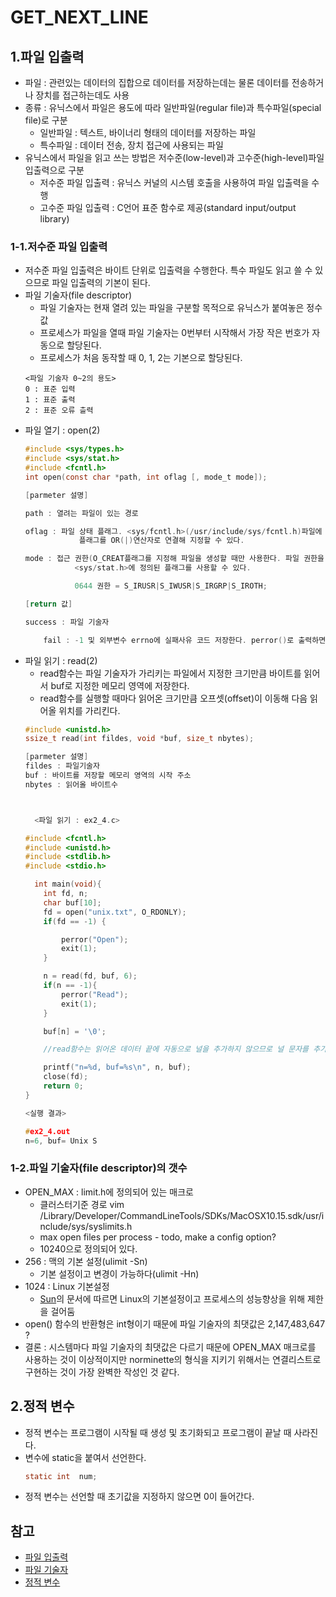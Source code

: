 # GET_NEXT_LINE
   
## 1.파일 입출력
+ 파일 : 관련있는 데이터의 집합으로 데이터를 저장하는데는 물론 데이터를 전송하거나 장치를 접근하는데도 사용
+ 종류 : 유닉스에서 파일은 용도에 따라 일반파일(regular file)과 특수파일(special file)로 구분
	+ 일반파일 : 텍스트, 바이너리 형태의 데이터를 저장하는 파일
	+ 특수파일 : 데이터 전송, 장치 접근에 사용되는 파일
+ 유닉스에서 파일을 읽고 쓰는 방법은 저수준(low-level)과 고수준(high-level)파일 입출력으로 구분
	+ 저수준 파일 입출력 : 유닉스 커널의 시스템 호출을 사용하여 파일 입출력을 수행 
	+ 고수준 파일 입출력 : C언어 표준 함수로 제공(standard input/output library)
   
### 1-1.저수준 파일 입출력
+ 저수준 파일 입출력은 바이트 단위로 입출력을 수행한다. 특수 파일도 읽고 쓸 수 있으므로 파일 입출력의 기본이 된다.
+ 파일 기술자(file descriptor)
	+ 파일 기술자는 현재 열려 있는 파일을 구분할 목적으로 유닉스가 붙여놓은 정수값
	+ 프로세스가 파일을 열때 파일 기술자는 0번부터 시작해서 가장 작은 번호가 자동으로 할당된다.
	+ 프로세스가 처음 동작할 때 0, 1, 2는 기본으로 할당된다.
	```
	<파일 기술자 0~2의 용도>
	0 : 표준 입력
	1 : 표준 출력
	2 : 표준 오류 츨력
	```
+ 파일 열기 : open(2)
	```c
	#include <sys/types.h>
    #include <sys/stat.h>
    #include <fcntl.h>
    int open(const char *path, int oflag [, mode_t mode]);

    [parmeter 설명]

    path : 열려는 파일이 있는 경로

    oflag : 파일 상태 플래그. <sys/fcntl.h>(/usr/include/sys/fcntl.h)파일에 #define O_RDWR 2와 같이 정의되어있다.
                플래그를 OR(|)연산자로 연결해 지정할 수 있다. 

    mode : 접근 권한(O_CREAT플래그를 지정해 파일을 생성할 때만 사용한다. 파일 권한을 설정하듯이 지정할 수 있으나 
               <sys/stat.h>에 정의된 플래그를 사용할 수 있다. 

               0644 권한 = S_IRUSR|S_IWUSR|S_IRGRP|S_IROTH;

    [return 값]

    success : 파일 기술자 

        fail : -1 및 외부변수 errno에 실패사유 코드 저장한다. perror()로 출력하면 메세지 확인 가능.
	```
+ 파일 읽기 : read(2)
	+ read함수는 파일 기술자가 가리키는 파일에서 지정한 크기만큼 바이트를 읽어서 buf로 지정한 메모리 영역에 저장한다.
	+ read함수를 실행할 때마다 읽어온 크기만큼 오프셋(offset)이 이동해 다음 읽어올 위치를 가리킨다.
	```c
	#include <unistd.h>
    ssize_t read(int fildes, void *buf, size_t nbytes);

    [parmeter 설명]
    fildes : 파일기술자
    buf : 바이트를 저장할 메모리 영역의 시작 주소
    nbytes : 읽어올 바이트수



      <파일 읽기 : ex2_4.c>

    #include <fcntl.h>
    #include <unistd.h>
    #include <stdlib.h>
    #include <stdio.h>

      int main(void){
        int fd, n;
        char buf[10];
        fd = open("unix.txt", O_RDONLY);
        if(fd == -1) {

            perror("Open");
            exit(1);
        }

        n = read(fd, buf, 6);
        if(n == -1){
            perror("Read");
            exit(1);
        }

        buf[n] = '\0';

        //read함수는 읽어온 데이터 끝에 자동으로 널을 추가하지 않으므로 널 문자를 추가한다. buf를 문자열로 출력하려면 널을 추가해야한다. 

        printf("n=%d, buf=%s\n", n, buf);
        close(fd);
        return 0;
    }

    <실행 결과>

    #ex2_4.out
    n=6, buf= Unix S
	```
   
### 1-2.파일 기술자(file descriptor)의 갯수
+ OPEN_MAX : limit.h에 정의되어 있는 매크로
    + 클러스터기준 경로 vim /Library/Developer/CommandLineTools/SDKs/MacOSX10.15.sdk/usr/include/sys/syslimits.h
    + max open files per process - todo, make a config option?
    + 10240으로 정의되어 있다.
+ 256 : 맥의 기본 설정(ulimit -Sn)
    + 기본 설정이고 변경이 가능하다(ulimit -Hn)
+ 1024 : Linux 기본설정
    + [Sun](https://docs.oracle.com/cd/E19476-01/821-0505/file-descriptor-requirements.html)의 문서에 따르면
    Linux의 기본설정이고 프로세스의 성능향상을 위해 제한을 걸어둠
+ open() 함수의 반환형은 int형이기 때문에 파일 기술자의 최댓값은 2,147,483,647 ?
+ 결론 : 시스템마다 파일 기술자의 최댓값은 다르기 때문에 OPEN_MAX 매크로를 사용하는 것이 이상적이지만
        norminette의 형식을 지키기 위해서는 연결리스트로 구현하는 것이 가장 완벽한 작성인 것 같다.
   
## 2.정적 변수
+ 정적 변수는 프로그램이 시작될 때 생성 및 초기화되고 프로그램이 끝날 때 사라진다.
+ 변수에 static을 붙여서 선언한다.
	```c
	static int	num;
	```
+ 정적 변수는 선언할 때 초기값을 지정하지 않으면 0이 들어간다.
   
## 참고
+ [파일 입출력](https://jihooyim1.gitbooks.io/unixbasic/content/contents/02.html)
+ [파일 기술자](https://techblog.woowahan.com/2569/)
+ [정적 변수](https://dojang.io/mod/page/view.php?id=690)